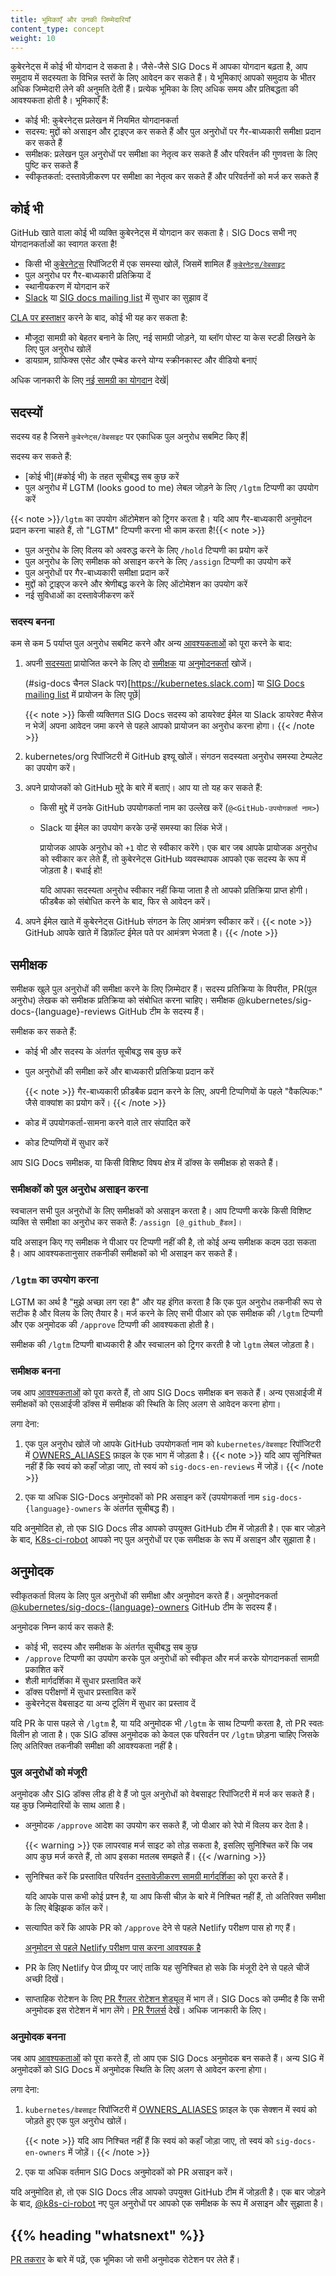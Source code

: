 ```yaml
---
title: भूमिकाएँ और उनकी जिम्मेदारियाँ
content_type: concept
weight: 10
---
```


कुबेरनेट्स में कोई भी योगदान दे सकता है। जैसे-जैसे SIG Docs में आपका योगदान बढ़ता है, आप समुदाय में सदस्यता के विभिन्न स्तरों के लिए आवेदन कर सकते हैं। ये भूमिकाएं आपको समुदाय के भीतर अधिक जिम्मेदारी लेने की अनुमति देती हैं। प्रत्येक भूमिका के लिए अधिक समय और प्रतिबद्धता की आवश्यकता होती है। भूमिकाएँ हैं:

- कोई भी: कुबेरनेट्स प्रलेखन में नियमित योगदानकर्ता
- सदस्य: मुद्दों को असाइन और ट्राइएज कर सकते हैं और पुल अनुरोधों पर गैर-बाध्यकारी समीक्षा प्रदान कर सकते हैं
- समीक्षक: प्रलेखन पुल अनुरोधों पर समीक्षा का नेतृत्व कर सकते हैं और परिवर्तन की गुणवत्ता के लिए पुष्टि कर सकते हैं
- स्वीकृतकर्ता: दस्तावेज़ीकरण पर समीक्षा का नेतृत्व कर सकते हैं और परिवर्तनों को मर्ज कर सकते हैं

## कोई भी
GitHub खाते वाला कोई भी व्यक्ति कुबेरनेट्स में योगदान कर सकता है। SIG Docs सभी नए योगदानकर्ताओं का स्वागत करता है!

- किसी भी [कुबेरनेट्स](https://github.com/kubernetes/) रिपॉजिटरी में एक समस्या खोलें, जिसमें शामिल हैं [`कुबेरनेट्स/वेबसाइट`](https://github.com/kubernetes/website)
- पुल अनुरोध पर गैर-बाध्यकारी प्रतिक्रिया दें
- स्थानीयकरण में योगदान करें
- [Slack](https://slack.k8s.io/) या [SIG docs mailing list](https://groups.google.com/forum/#!forum/kubernetes-sig-docs) में सुधार का सुझाव दें

[CLA पर हस्ताक्षर](https://github.com/kubernetes/community/blob/master/CLA.md)  करने के बाद, कोई भी यह कर सकता है:
- मौजूदा सामग्री को बेहतर बनाने के लिए, नई सामग्री जोड़ने, या ब्लॉग पोस्ट या केस स्टडी लिखने के लिए पुल अनुरोध खोलें
- डायग्राम, ग्राफिक्स एसेट और एम्बेड करने योग्य स्क्रीनकास्ट और वीडियो बनाएं

अधिक जानकारी के लिए [नई सामग्री का योगदान](/docs/contribute/new-content/) देखें|

## सदस्यों
सदस्य वह है जिसने `कुबेरनेट्स/वेबसाइट` पर एकाधिक पुल अनुरोध सबमिट किए हैं| 

सदस्य कर सकते हैं:
- [कोई भी](#कोई भी) के तहत सूचीबद्ध सब कुछ करें
- पुल अनुरोध में LGTM (looks good to me) लेबल जोड़ने के लिए `/lgtm` टिप्पणी का उपयोग करें

{{< note >}}`/lgtm` का उपयोग ऑटोमेशन को ट्रिगर करता है। यदि आप गैर-बाध्यकारी अनुमोदन प्रदान करना चाहते हैं, तो "LGTM" टिप्पणी करना भी काम करता है!{{< note >}}

- पुल अनुरोध के लिए विलय को अवरुद्ध करने के लिए `/hold` टिप्पणी का प्रयोग करें
- पुल अनुरोध के लिए समीक्षक को असाइन करने के लिए `/assign` टिप्पणी का उपयोग करें
- पुल अनुरोधों पर गैर-बाध्यकारी समीक्षा प्रदान करें
- मुद्दों को ट्राइएज करने और श्रेणीबद्ध करने के लिए ऑटोमेशन का उपयोग करें
- नई सुविधाओं का दस्तावेजीकरण करें

### सदस्य बनना
कम से कम 5 पर्याप्त पुल अनुरोध सबमिट करने और अन्य [आवश्यकताओं](https://github.com/kubernetes/community/blob/master/community-membership.md#member) को पूरा करने के बाद:
1. अपनी [सदस्यता](/docs/contribute/advanced#sponsor-a-new-contributor) प्रायोजित करने के लिए दो [समीक्षक](#समीक्षक) या [अनुमोदनकर्ता](#अनुमोदनकर्ता) खोजें।

    (#sig-docs चैनल Slack पर)[https://kubernetes.slack.com] या [SIG Docs mailing list](https://groups.google.com/forum/#!forum/kubernetes-sig-docs) में प्रायोजन के लिए पूछें|

    {{< note >}} किसी व्यक्तिगत SIG Docs सदस्य को डायरेक्ट ईमेल या Slack डायरेक्ट मैसेज न भेजें| अपना आवेदन जमा करने से पहले आपको प्रायोजन का अनुरोध करना होगा। {{< /note >}}

2. kubernetes/org रिपॉजिटरी में GitHub इश्यू खोलें। संगठन सदस्यता अनुरोध समस्या टेम्पलेट का उपयोग करें।

3. अपने प्रायोजकों को GitHub मुद्दे के बारे में बताएं। आप या तो यह कर सकते हैं:
    * किसी मुद्दे में उनके GitHub उपयोगकर्ता नाम का उल्लेख करें (`@<GitHub-उपयोगकर्ता नाम>`)
    * Slack या ईमेल का उपयोग करके उन्हें समस्या का लिंक भेजें।
	  
    	प्रायोजक आपके अनुरोध को `+1` वोट से स्वीकार करेंगे। एक बार जब आपके प्रायोजक अनुरोध को स्वीकार कर लेते हैं, तो कुबेरनेट्स GitHub व्यवस्थापक आपको एक सदस्य के रूप में जोड़ता है। बधाई हो!
      
      यदि आपका सदस्यता अनुरोध स्वीकार नहीं किया जाता है तो आपको प्रतिक्रिया प्राप्त होगी। फीडबैक को संबोधित करने के बाद, फिर से आवेदन करें।

4. अपने ईमेल खाते में कुबेरनेट्स GitHub संगठन के लिए आमंत्रण स्वीकार करें।
    {{< note >}} GitHub आपके खाते में डिफ़ॉल्ट ईमेल पते पर आमंत्रण भेजता है। {{< /note >}}

## समीक्षक
समीक्षक खुले पुल अनुरोधों की समीक्षा करने के लिए ज़िम्मेदार हैं। सदस्य प्रतिक्रिया के विपरीत, PR(पुल अनुरोध) लेखक को समीक्षक प्रतिक्रिया को संबोधित करना चाहिए। समीक्षक @kubernetes/sig-docs-{language}-reviews GitHub टीम के सदस्य हैं।

समीक्षक कर सकते हैं:
  * कोई भी और सदस्य के अंतर्गत सूचीबद्ध सब कुछ करें
  * पुल अनुरोधों की समीक्षा करें और बाध्यकारी प्रतिक्रिया प्रदान करें
  
    {{< note >}} गैर-बाध्यकारी फ़ीडबैक प्रदान करने के लिए, अपनी टिप्पणियों के पहले "वैकल्पिक:" जैसे वाक्यांश का प्रयोग करें। {{< /note >}}
  
  * कोड में उपयोगकर्ता-सामना करने वाले तार संपादित करें
  * कोड टिप्पणियों में सुधार करें
  
  आप SIG Docs समीक्षक, या किसी विशिष्ट विषय क्षेत्र में डॉक्स के समीक्षक हो सकते हैं।

### समीक्षकों को पुल अनुरोध असाइन करना
स्वचालन सभी पुल अनुरोधों के लिए समीक्षकों को असाइन करता है। आप टिप्पणी करके किसी विशिष्ट व्यक्ति से समीक्षा का अनुरोध कर सकते हैं: `/assign [@_github_हैंडल]`।

यदि असाइन किए गए समीक्षक ने पीआर पर टिप्पणी नहीं की है, तो कोई अन्य समीक्षक कदम उठा सकता है। आप आवश्यकतानुसार तकनीकी समीक्षकों को भी असाइन कर सकते हैं।

### `/lgtm` का उपयोग करना
LGTM का अर्थ है "मुझे अच्छा लग रहा है" और यह इंगित करता है कि एक पुल अनुरोध तकनीकी रूप से सटीक है और विलय के लिए तैयार है। मर्ज करने के लिए सभी पीआर को एक समीक्षक की `/lgtm` टिप्पणी और एक अनुमोदक की `/approve` टिप्पणी की आवश्यकता होती है।

समीक्षक की `/lgtm` टिप्पणी बाध्यकारी है और स्वचालन को ट्रिगर करती है जो `lgtm` लेबल जोड़ता है।

### समीक्षक बनना
जब आप [आवश्यकताओं](https://github.com/kubernetes/community/blob/master/community-membership.md#reviewer) को पूरा करते हैं, तो आप SIG Docs समीक्षक बन सकते हैं। अन्य एसआईजी में समीक्षकों को एसआईजी डॉक्स में समीक्षक की स्थिति के लिए अलग से आवेदन करना होगा।

लगा देना:
  1. एक पुल अनुरोध खोलें जो आपके GitHub उपयोगकर्ता नाम को `kubernetes/वेबसाइट` रिपॉजिटरी में [OWNERS_ALIASES](https://github.com/kubernetes/website/blob/main/OWNERS_ALIASES) फ़ाइल के एक भाग में जोड़ता है।
    {{< note >}} यदि आप सुनिश्चित नहीं हैं कि स्वयं को कहाँ जोड़ा जाए, तो स्वयं को `sig-docs-en-reviews` में जोड़ें। {{< /note >}}
    
  2. एक या अधिक SIG-Docs अनुमोदकों को PR असाइन करें (उपयोगकर्ता नाम `sig-docs-{language}-owners` के अंतर्गत सूचीबद्ध हैं)।

यदि अनुमोदित हो, तो एक SIG Docs लीड आपको उपयुक्त GitHub टीम में जोड़ती है। एक बार जोड़ने के बाद, [K8s-ci-robot](https://github.com/kubernetes/test-infra/tree/master/prow#bots-home) आपको नए पुल अनुरोधों पर एक समीक्षक के रूप में असाइन और सुझाता है।

## अनुमोदक
स्वीकृतकर्ता विलय के लिए पुल अनुरोधों की समीक्षा और अनुमोदन करते हैं। अनुमोदनकर्ता [@kubernetes/sig-docs-{language}-owners](https://github.com/orgs/kubernetes/teams/?query=sig-docs) GitHub टीम के सदस्य हैं।

अनुमोदक निम्न कार्य कर सकते हैं:
  * कोई भी, सदस्य और समीक्षक के अंतर्गत सूचीबद्ध सब कुछ
  * `/approve` टिप्पणी का उपयोग करके पुल अनुरोधों को स्वीकृत और मर्ज करके योगदानकर्ता सामग्री प्रकाशित करें
  * शैली मार्गदर्शिका में सुधार प्रस्तावित करें
  * डॉक्स परीक्षणों में सुधार प्रस्तावित करें
  * कुबेरनेट्स वेबसाइट या अन्य टूलिंग में सुधार का प्रस्ताव दें
  
यदि PR के पास पहले से `/lgtm` है, या यदि अनुमोदक भी `/lgtm` के साथ टिप्पणी करता है, तो PR स्वतः विलीन हो जाता है। एक SIG डॉक्स अनुमोदक को केवल एक परिवर्तन पर `/lgtm` छोड़ना चाहिए जिसके लिए अतिरिक्त तकनीकी समीक्षा की आवश्यकता नहीं है।

### पुल अनुरोधों को मंजूरी
अनुमोदक और SIG डॉक्स लीड ही वे हैं जो पुल अनुरोधों को वेबसाइट रिपॉजिटरी में मर्ज कर सकते हैं। यह कुछ जिम्मेदारियों के साथ आता है।
  * अनुमोदक `/approve` आदेश का उपयोग कर सकते हैं, जो पीआर को रेपो में विलय कर देता है।
  
    {{< warning >}} एक लापरवाह मर्ज साइट को तोड़ सकता है, इसलिए सुनिश्चित करें कि जब आप कुछ मर्ज करते हैं, तो आप इसका मतलब समझते हैं। {{< /warning >}}
  * सुनिश्चित करें कि प्रस्तावित परिवर्तन [दस्तावेज़ीकरण सामग्री मार्गदर्शिका](https://github.com/kubernetes/website/blob/main/docs/contribute/style/content-guide) को पूरा करते हैं।
    
    यदि आपके पास कभी कोई प्रश्न है, या आप किसी चीज़ के बारे में निश्चित नहीं हैं, तो अतिरिक्त समीक्षा के लिए बेझिझक कॉल करें।
    
  * सत्यापित करें कि आपके PR को `/approve` देने से पहले Netlify परीक्षण पास हो गए हैं।
  
    [अनुमोदन से पहले Netlify परीक्षण पास करना आवश्यक है](https://github.com/kubernetes/website/blob/main/images/docs/contribute/netlify-pass.png)
  
  * PR के लिए Netlify पेज प्रीव्यू पर जाएं ताकि यह सुनिश्चित हो सके कि मंजूरी देने से पहले चीजें अच्छी दिखें।
  
  * साप्ताहिक रोटेशन के लिए [PR रैंगलर रोटेशन शेड्यूल](https://github.com/kubernetes/website/wiki/PR-Wranglers) में भाग लें। SIG Docs को उम्मीद है कि सभी अनुमोदक इस रोटेशन में भाग लेंगे। [PR रैंगलर्स](https://github.com/kubernetes/website/blob/main/docs/contribute/participate/pr-wranglers) देखें। अधिक जानकारी के लिए।
  
### अनुमोदक बनना
जब आप [आवश्यकताओं](https://github.com/kubernetes/community/blob/master/community-membership.md#approver) को पूरा करते हैं, तो आप एक SIG Docs अनुमोदक बन सकते हैं। अन्य SIG में अनुमोदकों को SIG Docs में अनुमोदक स्थिति के लिए अलग से आवेदन करना होगा।

लगा देना:
  1. `kubernetes/वेबसाइट` रिपॉजिटरी में [OWNERS_ALIASES](https://github.com/kubernetes/website/blob/main/OWNERS_ALIASES) फ़ाइल के एक सेक्शन में स्वयं को जोड़ते हुए एक पुल अनुरोध खोलें।
  
      {{< note >}} यदि आप निश्चित नहीं हैं कि स्वयं को कहाँ जोड़ा जाए, तो स्वयं को `sig-docs-en-owners` में जोड़ें। {{< /note >}}
  
  2. एक या अधिक वर्तमान SIG Docs अनुमोदकों को PR असाइन करें।
  
यदि अनुमोदित हो, तो एक SIG Docs लीड आपको उपयुक्त GitHub टीम में जोड़ती है। एक बार जोड़ने के बाद, [@k8s-ci-robot](https://github.com/kubernetes/test-infra/tree/master/prow#bots-home) नए पुल अनुरोधों पर आपको एक समीक्षक के रूप में असाइन और सुझाता है।

## {{% heading "whatsnext" %}}
[PR तकरार](https://github.com/kubernetes/website/blob/main/docs/contribute/participate/pr-wranglers) के बारे में पढ़ें, एक भूमिका जो सभी अनुमोदक रोटेशन पर लेते हैं।

